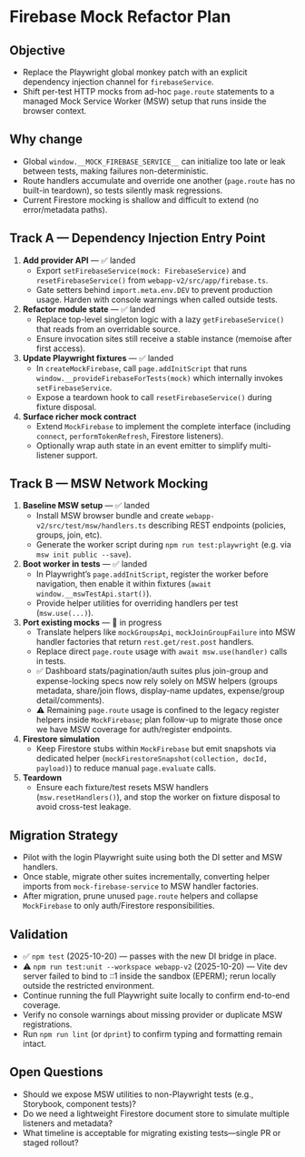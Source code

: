 # Firebase Mock Refactor Plan

## Objective
- Replace the Playwright global monkey patch with an explicit dependency injection channel for `firebaseService`.
- Shift per-test HTTP mocks from ad-hoc `page.route` statements to a managed Mock Service Worker (MSW) setup that runs inside the browser context.

## Why change
- Global `window.__MOCK_FIREBASE_SERVICE__` can initialize too late or leak between tests, making failures non-deterministic.
- Route handlers accumulate and override one another (`page.route` has no built-in teardown), so tests silently mask regressions.
- Current Firestore mocking is shallow and difficult to extend (no error/metadata paths).

## Track A — Dependency Injection Entry Point
1. **Add provider API** — ✅ landed  
   - Export `setFirebaseService(mock: FirebaseService)` and `resetFirebaseService()` from `webapp-v2/src/app/firebase.ts`.  
   - Gate setters behind `import.meta.env.DEV` to prevent production usage. Harden with console warnings when called outside tests.
2. **Refactor module state** — ✅ landed  
   - Replace top-level singleton logic with a lazy `getFirebaseService()` that reads from an overridable source.  
   - Ensure invocation sites still receive a stable instance (memoise after first access).
3. **Update Playwright fixtures** — ✅ landed  
   - In `createMockFirebase`, call `page.addInitScript` that runs `window.__provideFirebaseForTests(mock)` which internally invokes `setFirebaseService`.  
   - Expose a teardown hook to call `resetFirebaseService()` during fixture disposal.
4. **Surface richer mock contract**  
   - Extend `MockFirebase` to implement the complete interface (including `connect`, `performTokenRefresh`, Firestore listeners).  
   - Optionally wrap auth state in an event emitter to simplify multi-listener support.

## Track B — MSW Network Mocking
1. **Baseline MSW setup** — ✅ landed  
   - Install MSW browser bundle and create `webapp-v2/src/test/msw/handlers.ts` describing REST endpoints (policies, groups, join, etc).  
   - Generate the worker script during `npm run test:playwright` (e.g. via `msw init public --save`).
2. **Boot worker in tests** — ✅ landed  
   - In Playwright’s `page.addInitScript`, register the worker before navigation, then enable it within fixtures (`await window.__mswTestApi.start()`).  
   - Provide helper utilities for overriding handlers per test (`msw.use(...)`).
3. **Port existing mocks** — 🔄 in progress  
   - Translate helpers like `mockGroupsApi`, `mockJoinGroupFailure` into MSW handler factories that return `rest.get/rest.post` handlers.  
   - Replace direct `page.route` usage with `await msw.use(handler)` calls in tests.  
   - ✅ Dashboard stats/pagination/auth suites plus join-group and expense-locking specs now rely solely on MSW helpers (groups metadata, share/join flows, display-name updates, expense/group detail/comments).  
   - ⚠️ Remaining `page.route` usage is confined to the legacy register helpers inside `MockFirebase`; plan follow-up to migrate those once we have MSW coverage for auth/register endpoints.
4. **Firestore simulation**  
   - Keep Firestore stubs within `MockFirebase` but emit snapshots via dedicated helper (`mockFirestoreSnapshot(collection, docId, payload)`) to reduce manual `page.evaluate` calls.
5. **Teardown**  
   - Ensure each fixture/test resets MSW handlers (`msw.resetHandlers()`), and stop the worker on fixture disposal to avoid cross-test leakage.

## Migration Strategy
- Pilot with the login Playwright suite using both the DI setter and MSW handlers.
- Once stable, migrate other suites incrementally, converting helper imports from `mock-firebase-service` to MSW handler factories.
- After migration, prune unused `page.route` helpers and collapse `MockFirebase` to only auth/Firestore responsibilities.

## Validation
- ✅ `npm test` (2025-10-20) — passes with the new DI bridge in place.
- ⚠️ `npm run test:unit --workspace webapp-v2` (2025-10-20) — Vite dev server failed to bind to ::1 inside the sandbox (EPERM); rerun locally outside the restricted environment.
- Continue running the full Playwright suite locally to confirm end-to-end coverage.
- Verify no console warnings about missing provider or duplicate MSW registrations.
- Run `npm run lint` (or `dprint`) to confirm typing and formatting remain intact.

## Open Questions
- Should we expose MSW utilities to non-Playwright tests (e.g., Storybook, component tests)?
- Do we need a lightweight Firestore document store to simulate multiple listeners and metadata?
- What timeline is acceptable for migrating existing tests—single PR or staged rollout?
